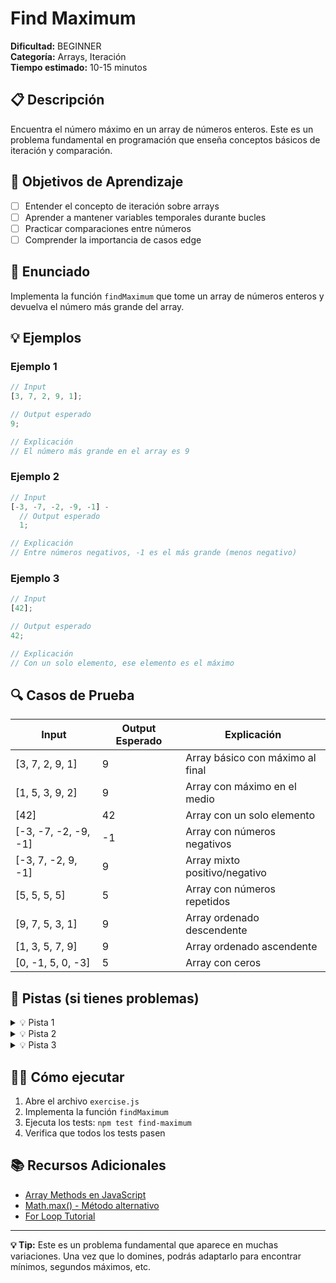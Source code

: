 # Find Maximum

**Dificultad:** BEGINNER  
**Categoría:** Arrays, Iteración  
**Tiempo estimado:** 10-15 minutos

## 📋 Descripción

Encuentra el número máximo en un array de números enteros. Este es un problema fundamental en programación que enseña conceptos básicos de iteración y comparación.

## 🎯 Objetivos de Aprendizaje

- [ ] Entender el concepto de iteración sobre arrays
- [ ] Aprender a mantener variables temporales durante bucles
- [ ] Practicar comparaciones entre números
- [ ] Comprender la importancia de casos edge

## 📝 Enunciado

Implementa la función `findMaximum` que tome un array de números enteros y devuelva el número más grande del array.

## 💡 Ejemplos

### Ejemplo 1

```javascript
// Input
[3, 7, 2, 9, 1];

// Output esperado
9;

// Explicación
// El número más grande en el array es 9
```

### Ejemplo 2

```javascript
// Input
[-3, -7, -2, -9, -1] -
  // Output esperado
  1;

// Explicación
// Entre números negativos, -1 es el más grande (menos negativo)
```

### Ejemplo 3

```javascript
// Input
[42];

// Output esperado
42;

// Explicación
// Con un solo elemento, ese elemento es el máximo
```

## 🔍 Casos de Prueba

| Input                | Output Esperado | Explicación                      |
| -------------------- | --------------- | -------------------------------- |
| [3, 7, 2, 9, 1]      | 9               | Array básico con máximo al final |
| [1, 5, 3, 9, 2]      | 9               | Array con máximo en el medio     |
| [42]                 | 42              | Array con un solo elemento       |
| [-3, -7, -2, -9, -1] | -1              | Array con números negativos      |
| [-3, 7, -2, 9, -1]   | 9               | Array mixto positivo/negativo    |
| [5, 5, 5, 5]         | 5               | Array con números repetidos      |
| [9, 7, 5, 3, 1]      | 9               | Array ordenado descendente       |
| [1, 3, 5, 7, 9]      | 9               | Array ordenado ascendente        |
| [0, -1, 5, 0, -3]    | 5               | Array con ceros                  |

## 🧠 Pistas (si tienes problemas)

<details>
<summary>💡 Pista 1</summary>

Inicializa una variable para guardar el máximo encontrado. Puedes empezar con el primer elemento del array.

</details>

<details>
<summary>💡 Pista 2</summary>

Usa un bucle for para iterar sobre todos los elementos del array, comparando cada elemento con el máximo actual.

</details>

<details>
<summary>💡 Pista 3</summary>

Si encuentras un elemento mayor que el máximo actual, actualiza el máximo. Al final del bucle, devuelve el máximo.

</details>

## 🏃‍♂️ Cómo ejecutar

1. Abre el archivo `exercise.js`
2. Implementa la función `findMaximum`
3. Ejecuta los tests: `npm test find-maximum`
4. Verifica que todos los tests pasen

## 📚 Recursos Adicionales

- [Array Methods en JavaScript](https://developer.mozilla.org/en-US/docs/Web/JavaScript/Reference/Global_Objects/Array)
- [Math.max() - Método alternativo](https://developer.mozilla.org/en-US/docs/Web/JavaScript/Reference/Global_Objects/Math/max)
- [For Loop Tutorial](https://developer.mozilla.org/en-US/docs/Web/JavaScript/Reference/Statements/for)

---

**💡 Tip:** Este es un problema fundamental que aparece en muchas variaciones. Una vez que lo domines, podrás adaptarlo para encontrar mínimos, segundos máximos, etc.
